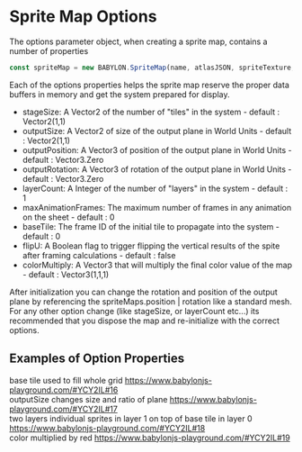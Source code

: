 # Sprite Map Options
The options parameter object, when creating a sprite map, contains a number of properties
```javascript
const spriteMap = new BABYLON.SpriteMap(name, atlasJSON, spriteTexture, options, scene);
```

Each of the options properties helps the sprite map reserve the proper data buffers in memory and get the system prepared for display. 

* stageSize: A Vector2 of the number of "tiles" in the system - default : Vector2(1,1)
* outputSize: A Vector2 of size of the output plane in World Units - default : Vector2(1,1)
* outputPosition: A Vector3 of position of the output plane in World Units - default : Vector3.Zero
* outputRotation: A Vector3 of rotation of the output plane in World Units - default : Vector3.Zero
* layerCount: A Integer of the number of "layers" in the system - default : 1
* maxAnimationFrames: The maximum number of frames in any animation on the sheet - default : 0
* baseTile: The frame ID of the initial tile to propagate into the system - default : 0
* flipU: A Boolean flag to trigger flipping the vertical results of the spite after framing calculations - default : false
* colorMultiply: A Vector3 that will multiply the final color value of the map - default : Vector3(1,1,1)

After initialization you can change the rotation and position of the output plane by referencing the spriteMaps.position | rotation like a standard mesh.  For any other option change (like stageSize, or layerCount etc...) its recommended that you dispose the map and re-initialize with the correct options.

## Examples of Option Properties
base tile used to fill whole grid https://www.babylonjs-playground.com/#YCY2IL#16  
outputSize changes size and ratio of plane https://www.babylonjs-playground.com/#YCY2IL#17  
two layers individual sprites in layer 1 on top of base tile in layer 0 https://www.babylonjs-playground.com/#YCY2IL#18  
color multiplied by red  https://www.babylonjs-playground.com/#YCY2IL#19




